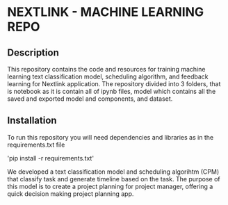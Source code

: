 # NEXTLINK - MACHINE LEARNING REPO

## Description
This repository contains the code and resources for training machine learning text classification model, scheduling algorithm, and feedback learning for Nextlink application. The repository divided into 3 folders, that is notebook as it is contain all of ipynb files, model which contains all the saved and exported model and components, and dataset.

## Installation
To run this repository you will need dependencies and libraries as in the requirements.txt file

'pip install -r requirements.txt'



We developed a text classification model and scheduling algorihtm (CPM) that classify task and generate timeline based on the task. The purpose of this model is to create a project planning for project manager, offering a quick decision making project planning app.

